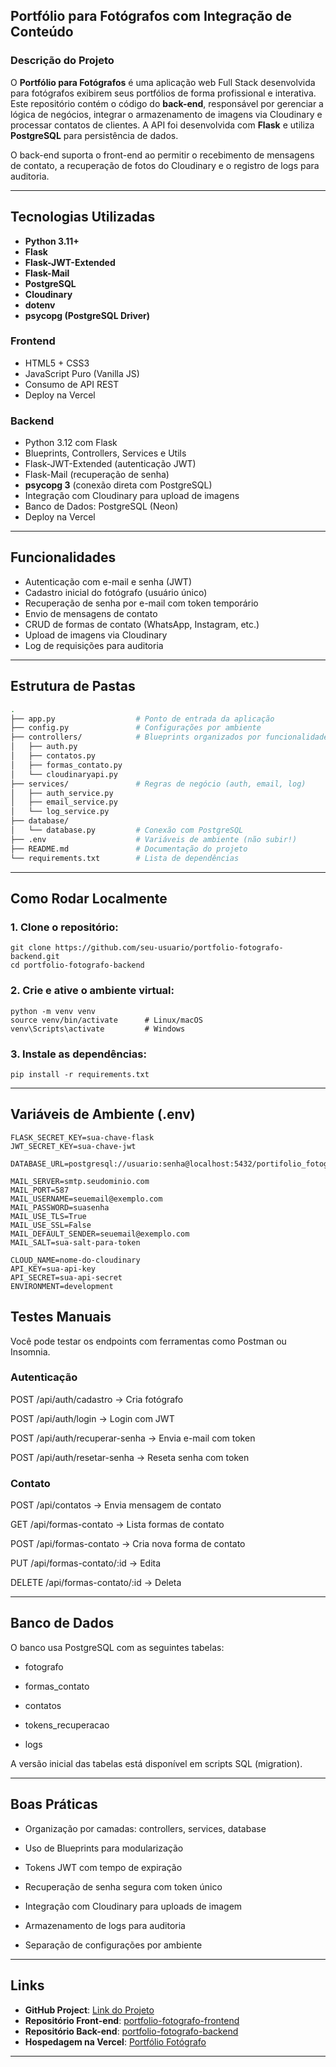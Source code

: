 ## Portfólio para Fotógrafos com Integração de Conteúdo

### Descrição do Projeto

O **Portfólio para Fotógrafos** é uma aplicação web Full Stack desenvolvida para fotógrafos exibirem seus portfólios de forma profissional e interativa. Este repositório contém o código do **back-end**, responsável por gerenciar a lógica de negócios, integrar o armazenamento de imagens via Cloudinary e processar contatos de clientes. A API foi desenvolvida com **Flask** e utiliza **PostgreSQL** para persistência de dados.

O back-end suporta o front-end ao permitir o recebimento de mensagens de contato, a recuperação de fotos do Cloudinary e o registro de logs para auditoria.

---

## Tecnologias Utilizadas

- **Python 3.11+**
- **Flask**
- **Flask-JWT-Extended**
- **Flask-Mail**
- **PostgreSQL**
- **Cloudinary**
- **dotenv**
- **psycopg (PostgreSQL Driver)**

### Frontend

- HTML5 + CSS3
- JavaScript Puro (Vanilla JS)
- Consumo de API REST
- Deploy na Vercel

### Backend

- Python 3.12 com Flask
- Blueprints, Controllers, Services e Utils
- Flask-JWT-Extended (autenticação JWT)
- Flask-Mail (recuperação de senha)
- **psycopg 3** (conexão direta com PostgreSQL)
- Integração com Cloudinary para upload de imagens
- Banco de Dados: PostgreSQL (Neon)
- Deploy na Vercel

---

## Funcionalidades

- Autenticação com e-mail e senha (JWT)
- Cadastro inicial do fotógrafo (usuário único)
- Recuperação de senha por e-mail com token temporário
- Envio de mensagens de contato
- CRUD de formas de contato (WhatsApp, Instagram, etc.)
- Upload de imagens via Cloudinary
- Log de requisições para auditoria

---

## Estrutura de Pastas

```bash
.
├── app.py                  # Ponto de entrada da aplicação
├── config.py               # Configurações por ambiente
├── controllers/            # Blueprints organizados por funcionalidade
│   ├── auth.py
│   ├── contatos.py
│   ├── formas_contato.py
│   └── cloudinaryapi.py
├── services/               # Regras de negócio (auth, email, log)
│   ├── auth_service.py
│   ├── email_service.py
│   └── log_service.py
├── database/
│   └── database.py         # Conexão com PostgreSQL
├── .env                    # Variáveis de ambiente (não subir!)
├── README.md               # Documentação do projeto
└── requirements.txt        # Lista de dependências
```

---

## Como Rodar Localmente

### 1. Clone o repositório:

```
git clone https://github.com/seu-usuario/portfolio-fotografo-backend.git
cd portfolio-fotografo-backend
```

### 2. Crie e ative o ambiente virtual:

```
python -m venv venv
source venv/bin/activate      # Linux/macOS
venv\Scripts\activate         # Windows
```

### 3. Instale as dependências:

```
pip install -r requirements.txt
```

---

## Variáveis de Ambiente (.env)

```
FLASK_SECRET_KEY=sua-chave-flask
JWT_SECRET_KEY=sua-chave-jwt

DATABASE_URL=postgresql://usuario:senha@localhost:5432/portifolio_fotografo

MAIL_SERVER=smtp.seudominio.com
MAIL_PORT=587
MAIL_USERNAME=seuemail@exemplo.com
MAIL_PASSWORD=suasenha
MAIL_USE_TLS=True
MAIL_USE_SSL=False
MAIL_DEFAULT_SENDER=seuemail@exemplo.com
MAIL_SALT=sua-salt-para-token

CLOUD_NAME=nome-do-cloudinary
API_KEY=sua-api-key
API_SECRET=sua-api-secret
ENVIRONMENT=development
```

## Testes Manuais

Você pode testar os endpoints com ferramentas como Postman ou Insomnia.

### Autenticação

POST /api/auth/cadastro → Cria fotógrafo

POST /api/auth/login → Login com JWT

POST /api/auth/recuperar-senha → Envia e-mail com token

POST /api/auth/resetar-senha → Reseta senha com token

### Contato

POST /api/contatos → Envia mensagem de contato

GET /api/formas-contato → Lista formas de contato

POST /api/formas-contato → Cria nova forma de contato

PUT /api/formas-contato/:id → Edita

DELETE /api/formas-contato/:id → Deleta

---

## Banco de Dados

O banco usa PostgreSQL com as seguintes tabelas:

- fotografo

- formas_contato

- contatos

- tokens_recuperacao

- logs

A versão inicial das tabelas está disponível em scripts SQL (migration).

---

## Boas Práticas

- Organização por camadas: controllers, services, database

- Uso de Blueprints para modularização

- Tokens JWT com tempo de expiração

- Recuperação de senha segura com token único

- Integração com Cloudinary para uploads de imagem

- Armazenamento de logs para auditoria

- Separação de configurações por ambiente

---

## Links

- **GitHub Project**: [Link do Projeto](https://github.com/users/bruclares/projects/3)
- **Repositório Front-end**: [portfolio-fotografo-frontend](https://github.com/bruclares/portfolio-fotografo-frontend)
- **Repositório Back-end**: [portfolio-fotografo-backend](https://github.com/bruclares/portfolio-fotografo-backend)
- **Hospedagem na Vercel**: [Portfólio Fotógrafo](https://portfolio-fotografo.vercel.app/)

---
